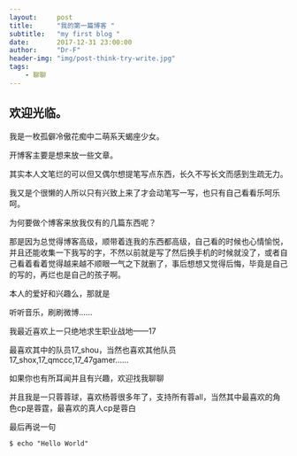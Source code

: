 ```yaml
---
layout:     post
title:      "我的第一篇博客 "
subtitle:   "my first blog "
date:       2017-12-31 23:00:00
author:     "Dr-F"
header-img: "img/post-think-try-write.jpg"
tags:
    - 聊聊
---
```


## 欢迎光临。

我是一枚孤僻冷傲花痴中二萌系天蝎座少女。

开博客主要是想来放一些文章。

其实本人文笔烂的可以但又偶尔想提笔写点东西，长久不写长文而感到生疏无力。

我又是个很懒的人所以只有兴致上来了才会动笔写一写，也只有自己看看乐呵乐呵。

为何要做个博客来放我仅有的几篇东西呢？

那是因为总觉得博客高级，顺带着连我的东西都高级，自己看的时候也心情愉悦，并且还能收集一下我写的字，不然以前就是写了然后换手机的时候就没了，或者自己看着看着觉得越来越不顺眼一气之下就删了，事后想想又觉得后悔，毕竟是自己的写的，再烂也是自己的孩子啊。

本人的爱好和兴趣么，那就是

听听音乐，刷刷微博......

我最近喜欢上一只绝地求生职业战地——17

最喜欢其中的队员17_shou，当然也喜欢其他队员17_shox,17_qmccc,17_47gamer......

如果你也有所耳闻并且有兴趣，欢迎找我聊聊

并且我是一只蓉蓉球，喜欢杨蓉很多年了，支持所有蓉all，当然其中最喜欢的角色cp是蓉霆，最喜欢的真人cp是蓉白

最后再说一句

```
$ echo "Hello World"
```
